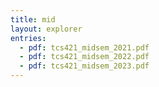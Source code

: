 ```yaml
---
title: mid
layout: explorer
entries:
  - pdf: tcs421_midsem_2021.pdf
  - pdf: tcs421_midsem_2022.pdf
  - pdf: tcs421_midsem_2023.pdf
---
```

